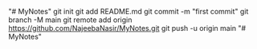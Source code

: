 "# MyNotes"  git init git add README.md git commit -m "first commit" git branch -M main git remote add origin https://github.com/NajeebaNasir/MyNotes.git git push -u origin main
"# MyNotes"  

